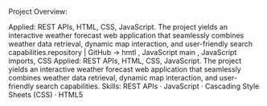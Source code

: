 
Project Overview:

Applied: REST APIs, HTML, CSS, JavaScript.
The project yields an interactive weather forecast web application that seamlessly combines weather data retrieval, dynamic map interaction, and user-friendly search capabilities.repository | GitHub -> hmtl , JavaScript main , JavaScript imports, CSS Applied: REST APIs, HTML, CSS, JavaScript. The project yields an interactive weather forecast web application that seamlessly combines weather data retrieval, dynamic map interaction, and user-friendly search capabilities.
Skills: REST APIs · JavaScript · Cascading Style Sheets (CSS) · HTML5